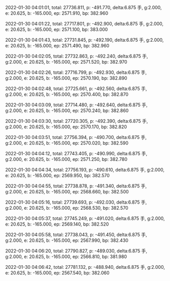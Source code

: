 2022-01-30 04:01:01, total: 27736.811, p: -491.770, delta:6.875 手, g:2.000, e: 20.625, b: -165.000, ep: 2571.910, bp: 382.960

2022-01-30 04:01:22, total: 27717.801, p: -492.900, delta:6.875 手, g:2.000, e: 20.625, b: -165.000, ep: 2571.100, bp: 383.000

2022-01-30 04:01:43, total: 27731.845, p: -492.190, delta:6.875 手, g:2.000, e: 20.625, b: -165.000, ep: 2571.490, bp: 382.960

2022-01-30 04:02:05, total: 27732.863, p: -492.240, delta:6.875 手, g:2.000, e: 20.625, b: -165.000, ep: 2571.520, bp: 382.970

2022-01-30 04:02:26, total: 27716.799, p: -492.930, delta:6.875 手, g:2.000, e: 20.625, b: -165.000, ep: 2570.190, bp: 382.890

2022-01-30 04:02:48, total: 27725.661, p: -492.560, delta:6.875 手, g:2.000, e: 20.625, b: -165.000, ep: 2570.400, bp: 382.870

2022-01-30 04:03:09, total: 27714.480, p: -492.640, delta:6.875 手, g:2.000, e: 20.625, b: -165.000, ep: 2570.240, bp: 382.860

2022-01-30 04:03:30, total: 27720.305, p: -492.390, delta:6.875 手, g:2.000, e: 20.625, b: -165.000, ep: 2570.170, bp: 382.820

2022-01-30 04:03:51, total: 27756.394, p: -490.700, delta:6.875 手, g:2.000, e: 20.625, b: -165.000, ep: 2570.020, bp: 382.590

2022-01-30 04:04:12, total: 27743.405, p: -490.990, delta:6.875 手, g:2.000, e: 20.625, b: -165.000, ep: 2571.250, bp: 382.780

2022-01-30 04:04:34, total: 27756.193, p: -490.610, delta:6.875 手, g:2.000, e: 20.625, b: -165.000, ep: 2569.950, bp: 382.570

2022-01-30 04:04:55, total: 27738.878, p: -491.340, delta:6.875 手, g:2.000, e: 20.625, b: -165.000, ep: 2568.660, bp: 382.500

2022-01-30 04:05:16, total: 27739.693, p: -492.030, delta:6.875 手, g:2.000, e: 20.625, b: -165.000, ep: 2568.530, bp: 382.570

2022-01-30 04:05:37, total: 27745.249, p: -491.020, delta:6.875 手, g:2.000, e: 20.625, b: -165.000, ep: 2569.140, bp: 382.520

2022-01-30 04:05:58, total: 27738.043, p: -491.450, delta:6.875 手, g:2.000, e: 20.625, b: -165.000, ep: 2567.990, bp: 382.430

2022-01-30 04:06:20, total: 27790.827, p: -489.030, delta:6.875 手, g:2.000, e: 20.625, b: -165.000, ep: 2566.810, bp: 381.980

2022-01-30 04:06:42, total: 27781.132, p: -488.940, delta:6.875 手, g:2.000, e: 20.625, b: -165.000, ep: 2567.540, bp: 382.060
